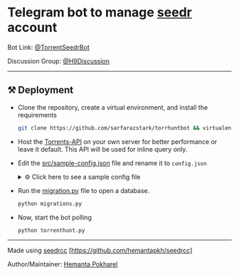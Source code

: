 # Telegram bot to manage [seedr](https://seedr.cc) account

Bot Link: [@TorrentSeedrBot](https://t.me/torrentSeedrBot)

Discussion Group: [@H9Discussion](https://t.me/h9discussion)

---

## ⚒️ Deployment

* Clone the repository, create a virtual environment, and install the requirements

    ```bash
    git clone https://github.com/sarfarazstark/torrhuntbot && virtualenv env && source env/bin/activate && cd torrhuntbot && pip install -r requirements.txt
    ```

* Host the [Torrents-API](https://github.com/Ryuk-me/Torrents-Api) on your own server for better performance or leave it default. This API will be used for inline query only.

* Edit the [src/sample-config.json](src/sample-config.json) file and rename it to `config.json`

    <details>
    <summary>⚙️ Click here to see a sample config file</summary>
    
    ```json
    {
    "botToken": "<BOT Token>",

    "connectionType": "polling",

    "webhookOptions":{
        "webhookHost": null,
        
        "webhookPort": null,
        
        "webhookListen": "0.0.0.0",
        
        "sslCertificate": null,
        
        "sslPrivateKey": null
    },
    
    "adminId" : "<Admin UserId>", 

    "database": "torrenthunt.sqlite",

    "magnetDatabase": "magnets.sqlite",

    "cache": "cache",

    "cacheTime": 86400,

    "language": "language.json",

    "apiLink": "https://torrents-api.ryukme.repl.co/api" 
    }
    ```
    </details>

* Run the [migration.py](migrations.py) file to open a database.

    ```python
    python migrations.py
    ```
* Now, start the bot polling

    ```python
    python torrenthunt.py
    ```

---

Made using [seedrcc](https://pypi.org/project/seedrcc) [https://github.com/hemantapkh/seedrcc]

Author/Maintainer: [Hemanta Pokharel](https://github.com/hemantapkh)
